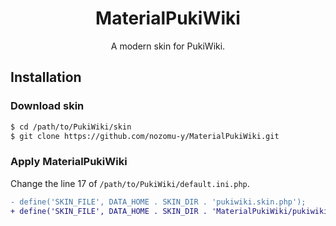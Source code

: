 <p align="center">
    <h1 align="center">MaterialPukiWiki</h1>
    <p align="center">A modern skin for PukiWiki.</p>
</p>

## Installation

### Download skin
```sh
$ cd /path/to/PukiWiki/skin
$ git clone https://github.com/nozomu-y/MaterialPukiWiki.git
```

### Apply MaterialPukiWiki
Change the line 17 of `/path/to/PukiWiki/default.ini.php`.
```diff
- define('SKIN_FILE', DATA_HOME . SKIN_DIR . 'pukiwiki.skin.php');
+ define('SKIN_FILE', DATA_HOME . SKIN_DIR . 'MaterialPukiWiki/pukiwiki.skin.php');
```


